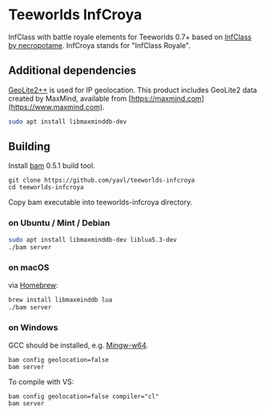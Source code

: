 # Teeworlds InfCroya
InfClass with battle royale elements for Teeworlds 0.7+ based on [InfClass by necropotame](https://github.com/necropotame/teeworlds-infclass). InfCroya stands for "InfClass Royale".
## Additional dependencies
[GeoLite2++](https://www.ccoderun.ca/GeoLite2++/api/) is used for IP geolocation. This product includes GeoLite2 data created by MaxMind, available from
[https://maxmind.com](https://www.maxmind.com).
```bash
sudo apt install libmaxminddb-dev
```

## Building
Install [bam](https://github.com/matricks/bam) 0.5.1 build tool.
```
git clone https://github.com/yavl/teeworlds-infcroya
cd teeworlds-infcroya
```
Copy bam executable into teeworlds-infcroya directory.

### on Ubuntu / Mint / Debian
```bash
sudo apt install libmaxminddb-dev liblua5.3-dev
./bam server
```

### on macOS
via [Homebrew](https://brew.sh):
```bash
brew install libmaxminddb lua
./bam server
```

### on Windows
GCC should be installed, e.g. [Mingw-w64](https://mingw-w64.org).
```
bam config geolocation=false
bam server
```
To compile with VS:
```
bam config geolocation=false compiler="cl"
bam server
```